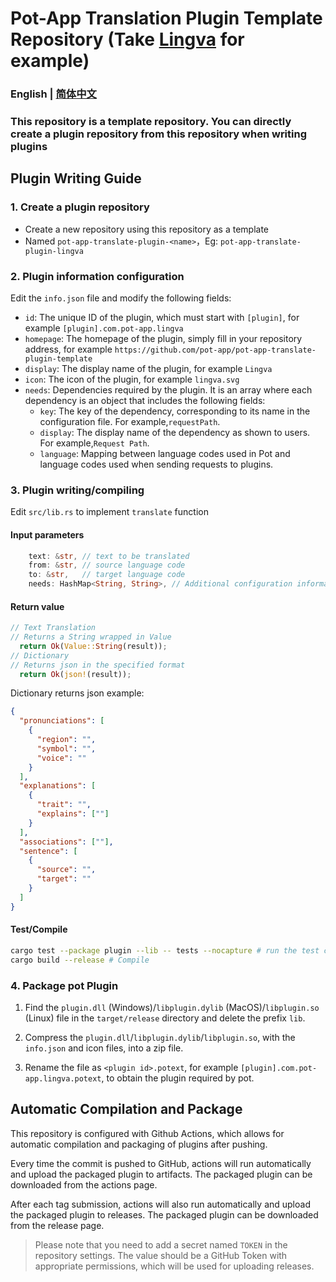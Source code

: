 # Pot-App Translation Plugin Template Repository (Take [Lingva](https://github.com/TheDavidDelta/lingva-translate) for example)

### English | [简体中文](./README.md)

### This repository is a template repository. You can directly create a plugin repository from this repository when writing plugins

## Plugin Writing Guide

### 1. Create a plugin repository

- Create a new repository using this repository as a template
- Named `pot-app-translate-plugin-<name>`，Eg: `pot-app-translate-plugin-lingva`

### 2. Plugin information configuration

Edit the `info.json` file and modify the following fields:

- `id`: The unique ID of the plugin, which must start with `[plugin]`, for example `[plugin].com.pot-app.lingva`
- `homepage`: The homepage of the plugin, simply fill in your repository address, for example `https://github.com/pot-app/pot-app-translate-plugin-template`
- `display`: The display name of the plugin, for example `Lingva`
- `icon`: The icon of the plugin, for example `lingva.svg`
- `needs`: Dependencies required by the plugin. It is an array where each dependency is an object that includes the following fields:
  - `key`: The key of the dependency, corresponding to its name in the configuration file. For example,`requestPath`.
  - `display`: The display name of the dependency as shown to users. For example,`Request Path`.
  - `language`: Mapping between language codes used in Pot and language codes used when sending requests to plugins.

### 3. Plugin writing/compiling

Edit `src/lib.rs` to implement `translate` function

#### Input parameters

```rust
    text: &str, // text to be translated
    from: &str, // source language code
    to: &str,   // target language code
    needs: HashMap<String, String>, // Additional configuration information required by the plugin, defined by info.json
```

#### Return value

```rust
// Text Translation
// Returns a String wrapped in Value
  return Ok(Value::String(result));
// Dictionary
// Returns json in the specified format
  return Ok(json!(result));
```

Dictionary returns json example:

```json
{
  "pronunciations": [
    {
      "region": "",
      "symbol": "",
      "voice": ""
    }
  ],
  "explanations": [
    {
      "trait": "",
      "explains": [""]
    }
  ],
  "associations": [""],
  "sentence": [
    {
      "source": "",
      "target": ""
    }
  ]
}
```

#### Test/Compile

```bash
cargo test --package plugin --lib -- tests --nocapture # run the test case
cargo build --release # Compile
```

### 4. Package pot Plugin

1. Find the `plugin.dll` (Windows)/`libplugin.dylib` (MacOS)/`libplugin.so` (Linux) file in the `target/release` directory and delete the prefix `lib`.

2. Compress the `plugin.dll`/`libplugin.dylib`/`libplugin.so`, with the `info.json` and icon files, into a zip file.

3. Rename the file as `<plugin id>.potext`, for example `[plugin].com.pot-app.lingva.potext`, to obtain the plugin required by pot.

## Automatic Compilation and Package

This repository is configured with Github Actions, which allows for automatic compilation and packaging of plugins after pushing.

Every time the commit is pushed to GitHub, actions will run automatically and upload the packaged plugin to artifacts. The packaged plugin can be downloaded from the actions page.

After each tag submission, actions will also run automatically and upload the packaged plugin to releases. The packaged plugin can be downloaded from the release page.

> Please note that you need to add a secret named `TOKEN` in the repository settings. The value should be a GitHub Token with appropriate permissions, which will be used for uploading releases.
